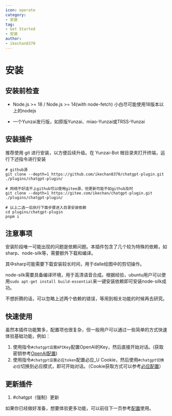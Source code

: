 ```yaml
---
icon: operate
category:
- 安装
tag:
- Get Started
- 安装
author:
- ikechan8370
---
```


# 安装

## 安装前检查

* Node.js >= 18 / Node.js >= 14(with node-fetch) 小白尽可能使用18版本以上的nodejs

* 一个Yunzai发行版，如原版Yunzai、miao-Yunzai或TRSS-Yunzai

## 安装插件

推荐使用 git 进行安装，以方便后续升级。在 Yunzai-Bot 根目录夹打开终端，运行下述指令进行安装

```shell
# github源
git clone --depth=1 https://github.com/ikechan8370/chatgpt-plugin.git ./plugins/chatgpt-plugin/

# 网络不好连不上github可以使用gitee源，但更新可能不如github及时
git clone --depth=1 https://gitee.com/ikechan/chatgpt-plugin.git ./plugins/chatgpt-plugin/

# 以上二选一后执行下面步骤进入目录安装依赖
cd plugins/chatgpt-plugin
pnpm i
```

## 注意事项

安装阶段唯一可能出现的问题是依赖问题。本插件包含了几个较为特殊的依赖，如sharp、node-silk等，需要额外下载和编译。

其中sharp可能需要下载安装较长时间，用于dalle绘图中的剪切操作。

node-silk需要具备编译环境，用于高清语音合成。根据经验，ubuntu用户可以使用`sudo apt-get install build-essential`来一键安装依赖即可安装node-silk成功。

不想折腾的话，可以忽略上述两个依赖的错误，等用到相关功能的时候再去研究。

## 快速使用

虽然本插件功能繁多，配置项也很复杂，但一般用户可以通过一些简单的方式快速体验基础功能，例如：

1. 使用指令`#chatgpt设置APIKey`配置OpenAI的Key，然后直接开始对话。(获取密钥参考[OpenAI配置](/tutorial/models/openai.html#获取api-key))
2. 使用指令`#chatgpt设置必应token`配置必应_U Cookie，然后使用`#chatgpt切换必应`切换到必应模式，即可开始对话。（Cookie获取方式可以参考[必应配置](/tutorial/models/bing.html)）

## 更新插件

1. #chatgpt（强制）更新



如果你已经做好准备，想要体验更多功能，可以前往下一页参考[配置](/tutorial/config.html)使用。